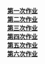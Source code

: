 **[第一次作业](page/hw1)**  
**[第二次作业](page/hw2)**  
**[第三次作业](page/hw3)**  
**[第四次作业](page/hw4)**  
**[第五次作业](page/hw5)**  
**[第六次作业](page/hw6)**  
